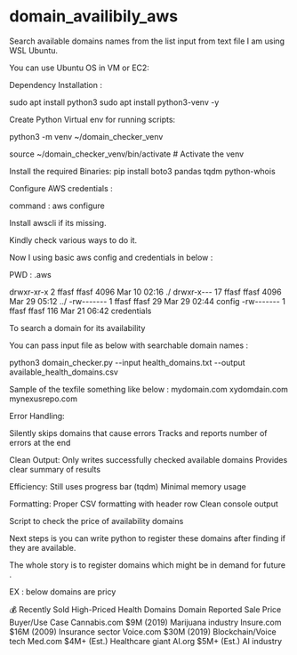 # domain_availibily_aws
Search available domains names from the list input from text file 
I am using WSL Ubuntu.

You can use Ubuntu OS in VM or EC2:

Dependency Installation :
 
sudo apt install python3
sudo apt install python3-venv -y

Create Python Virtual env for running scripts:

python3 -m venv ~/domain_checker_venv

source ~/domain_checker_venv/bin/activate  # Activate the venv

Install the required Binaries:
pip install boto3 pandas tqdm python-whois

Configure AWS credentials :

command : aws configure

Install awscli if its missing.

Kindly check various ways to do it.

Now I using basic aws config and credentials in below :

PWD : .aws 

drwxr-xr-x  2 ffasf ffasf 4096 Mar 10 02:16 ./
drwxr-x--- 17 ffasf ffasf 4096 Mar 29 05:12 ../
-rw-------  1 ffasf ffasf   29 Mar 29 02:44 config
-rw-------  1 ffasf ffasf  116 Mar 21 06:42 credentials

To search a domain for its availability 

You can pass input file as below with searchable domain names :

python3 domain_checker.py --input health_domains.txt --output available_health_domains.csv

Sample of the texfile something like below : 
mydomain.com
xydomdain.com
mynexusrepo.com


Error Handling:

Silently skips domains that cause errors
Tracks and reports number of errors at the end

Clean Output:
Only writes successfully checked available domains
Provides clear summary of results

Efficiency:
Still uses progress bar (tqdm)
Minimal memory usage

Formatting:
Proper CSV formatting with header row
Clean console output

Script to check the price of availability domains

Next steps is you can write python to register these domains after finding if they are available.

The whole story is to register domains which might be in demand for future .

EX : below domains are pricy 

💰 Recently Sold High-Priced Health Domains
Domain	Reported Sale Price	Buyer/Use Case
Cannabis.com	$9M (2019)	Marijuana industry
Insure.com	$16M (2009)	Insurance sector
Voice.com	$30M (2019)	Blockchain/Voice tech
Med.com	$4M+ (Est.)	Healthcare giant
AI.org	$5M+ (Est.)	AI industry


